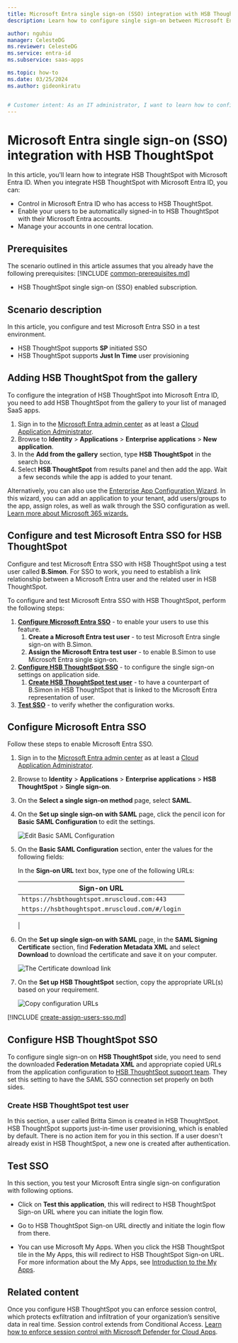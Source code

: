 ```yaml
---
title: Microsoft Entra single sign-on (SSO) integration with HSB ThoughtSpot
description: Learn how to configure single sign-on between Microsoft Entra ID and HSB ThoughtSpot.

author: nguhiu
manager: CelesteDG
ms.reviewer: CelesteDG
ms.service: entra-id
ms.subservice: saas-apps

ms.topic: how-to
ms.date: 03/25/2024
ms.author: gideonkiratu


# Customer intent: As an IT administrator, I want to learn how to configure single sign-on between Microsoft Entra ID and HSB ThoughtSpot so that I can control who has access to HSB ThoughtSpot, enable automatic sign-in with Microsoft Entra accounts, and manage my accounts in one central location.
---
```


# Microsoft Entra single sign-on (SSO) integration with HSB ThoughtSpot

In this article,  you'll learn how to integrate HSB ThoughtSpot with Microsoft Entra ID. When you integrate HSB ThoughtSpot with Microsoft Entra ID, you can:

* Control in Microsoft Entra ID who has access to HSB ThoughtSpot.
* Enable your users to be automatically signed-in to HSB ThoughtSpot with their Microsoft Entra accounts.
* Manage your accounts in one central location.

## Prerequisites
The scenario outlined in this article assumes that you already have the following prerequisites:
[!INCLUDE [common-prerequisites.md](~/identity/saas-apps/includes/common-prerequisites.md)]
* HSB ThoughtSpot single sign-on (SSO) enabled subscription.

## Scenario description

In this article,  you configure and test Microsoft Entra SSO in a test environment.

* HSB ThoughtSpot supports **SP** initiated SSO
* HSB ThoughtSpot supports **Just In Time** user provisioning

## Adding HSB ThoughtSpot from the gallery

To configure the integration of HSB ThoughtSpot into Microsoft Entra ID, you need to add HSB ThoughtSpot from the gallery to your list of managed SaaS apps.

1. Sign in to the [Microsoft Entra admin center](https://entra.microsoft.com) as at least a [Cloud Application Administrator](~/identity/role-based-access-control/permissions-reference.md#cloud-application-administrator).
1. Browse to **Identity** > **Applications** > **Enterprise applications** > **New application**.
1. In the **Add from the gallery** section, type **HSB ThoughtSpot** in the search box.
1. Select **HSB ThoughtSpot** from results panel and then add the app. Wait a few seconds while the app is added to your tenant.

 Alternatively, you can also use the [Enterprise App Configuration Wizard](https://portal.office.com/AdminPortal/home?Q=Docs#/azureadappintegration). In this wizard, you can add an application to your tenant, add users/groups to the app, assign roles, as well as walk through the SSO configuration as well. [Learn more about Microsoft 365 wizards.](/microsoft-365/admin/misc/azure-ad-setup-guides)


<a name='configure-and-test-azure-ad-sso-for-hsb-thoughtspot'></a>

## Configure and test Microsoft Entra SSO for HSB ThoughtSpot

Configure and test Microsoft Entra SSO with HSB ThoughtSpot using a test user called **B.Simon**. For SSO to work, you need to establish a link relationship between a Microsoft Entra user and the related user in HSB ThoughtSpot.

To configure and test Microsoft Entra SSO with HSB ThoughtSpot, perform the following steps:

1. **[Configure Microsoft Entra SSO](#configure-azure-ad-sso)** - to enable your users to use this feature.
    1. **Create a Microsoft Entra test user** - to test Microsoft Entra single sign-on with B.Simon.
    1. **Assign the Microsoft Entra test user** - to enable B.Simon to use Microsoft Entra single sign-on.
1. **[Configure HSB ThoughtSpot SSO](#configure-hsb-thoughtspot-sso)** - to configure the single sign-on settings on application side.
    1. **[Create HSB ThoughtSpot test user](#create-hsb-thoughtspot-test-user)** - to have a counterpart of B.Simon in HSB ThoughtSpot that is linked to the Microsoft Entra representation of user.
1. **[Test SSO](#test-sso)** - to verify whether the configuration works.

<a name='configure-azure-ad-sso'></a>

## Configure Microsoft Entra SSO

Follow these steps to enable Microsoft Entra SSO.

1. Sign in to the [Microsoft Entra admin center](https://entra.microsoft.com) as at least a [Cloud Application Administrator](~/identity/role-based-access-control/permissions-reference.md#cloud-application-administrator).
1. Browse to **Identity** > **Applications** > **Enterprise applications** > **HSB ThoughtSpot** > **Single sign-on**.
1. On the **Select a single sign-on method** page, select **SAML**.
1. On the **Set up single sign-on with SAML** page, click the pencil icon for **Basic SAML Configuration** to edit the settings.

   ![Edit Basic SAML Configuration](common/edit-urls.png)

1. On the **Basic SAML Configuration** section, enter the values for the following fields:

    In the **Sign-on URL** text box, type one of the following URLs:

    | Sign-on URL |
    | ------------- |
    | `https://hsbthoughtspot.mruscloud.com:443` |
    | `https://hsbthoughtspot.mruscloud.com/#/login` |
    |

1. On the **Set up single sign-on with SAML** page, in the **SAML Signing Certificate** section,  find **Federation Metadata XML** and select **Download** to download the certificate and save it on your computer.

	![The Certificate download link](common/metadataxml.png)

1. On the **Set up HSB ThoughtSpot** section, copy the appropriate URL(s) based on your requirement.

	![Copy configuration URLs](common/copy-configuration-urls.png)
<a name='create-an-azure-ad-test-user'></a>

[!INCLUDE [create-assign-users-sso.md](~/identity/saas-apps/includes/create-assign-users-sso.md)]

## Configure HSB ThoughtSpot SSO

To configure single sign-on on **HSB ThoughtSpot** side, you need to send the downloaded **Federation Metadata XML** and appropriate copied URLs from the application configuration to [HSB ThoughtSpot support team](mailto:HSB-BDL-IT-SAPBO-ADMIN@hsb.com). They set this setting to have the SAML SSO connection set properly on both sides.

### Create HSB ThoughtSpot test user

In this section, a user called Britta Simon is created in HSB ThoughtSpot. HSB ThoughtSpot supports just-in-time user provisioning, which is enabled by default. There is no action item for you in this section. If a user doesn't already exist in HSB ThoughtSpot, a new one is created after authentication.

## Test SSO 

In this section, you test your Microsoft Entra single sign-on configuration with following options. 

* Click on **Test this application**, this will redirect to HSB ThoughtSpot Sign-on URL where you can initiate the login flow. 

* Go to HSB ThoughtSpot Sign-on URL directly and initiate the login flow from there.

* You can use Microsoft My Apps. When you click the HSB ThoughtSpot tile in the My Apps, this will redirect to HSB ThoughtSpot Sign-on URL. For more information about the My Apps, see [Introduction to the My Apps](https://support.microsoft.com/account-billing/sign-in-and-start-apps-from-the-my-apps-portal-2f3b1bae-0e5a-4a86-a33e-876fbd2a4510).


## Related content

Once you configure HSB ThoughtSpot you can enforce session control, which protects exfiltration and infiltration of your organization’s sensitive data in real time. Session control extends from Conditional Access. [Learn how to enforce session control with Microsoft Defender for Cloud Apps](/cloud-app-security/proxy-deployment-any-app).
